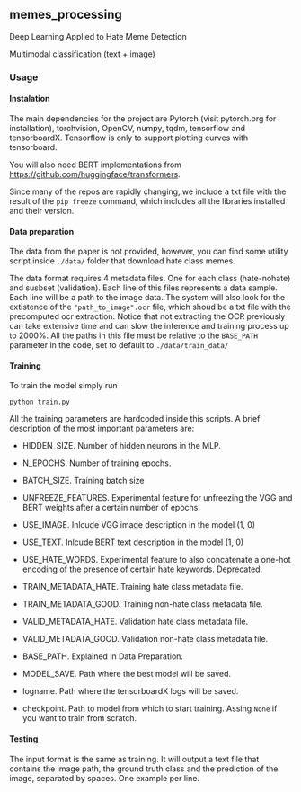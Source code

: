 ## memes_processing

Deep Learning Applied to Hate Meme Detection

Multimodal classification (text + image)

### Usage

#### Instalation
The main dependencies for the project are Pytorch (visit pytorch.org for installation), torchvision, OpenCV, numpy, tqdm, tensorflow and tensorboardX.
Tensorflow is only to support plotting curves with tensorboard.

You will also need BERT implementations from https://github.com/huggingface/transformers.

Since many of the repos are rapidly changing, we include a txt file with the result of the `pip freeze` command, which includes all the libraries installed and their version.

#### Data preparation

The data from the paper is not provided, however, you can find some utility script inside `./data/` folder that download hate class memes.

The data format requires 4 metadata files. One for each class (hate-nohate) and susbset (validation). Each line of this files represents a data sample. 
Each line will be a path to the image data. 
The system will also look for the extistence of the `"path_to_image".ocr` file, which shoud be a txt file with the precomputed ocr extraction.
Notice that not extracting the OCR previously can take extensive time and can slow the inference and training process up to 2000%.
All the paths in this file must be relative to the `BASE_PATH` parameter in the code, set to default to `./data/train_data/`

#### Training
To train the model simply run

```python train.py```

All the training parameters are hardcoded inside this scripts.
A brief description of the most important parameters are:

 - HIDDEN_SIZE. Number of hidden neurons in the MLP. 
 - N_EPOCHS. Number of training epochs.
 - BATCH_SIZE. Training batch size

- UNFREEZE_FEATURES. Experimental feature for unfreezing the VGG and BERT weights after a certain number of epochs.

- USE_IMAGE. Inlcude VGG image description in the model (1, 0)
- USE_TEXT. Inlcude BERT text description in the model (1, 0)
- USE_HATE_WORDS. Experimental feature to also concatenate a one-hot encoding of the presence of certain hate keywords. Deprecated.

- TRAIN_METADATA_HATE. Training hate class metadata file.
- TRAIN_METADATA_GOOD. Training non-hate class metadata file.
- VALID_METADATA_HATE. Validation hate class metadata file.
- VALID_METADATA_GOOD. Validation non-hate class metadata file.
- BASE_PATH. Explained in Data Preparation.

- MODEL_SAVE. Path where the best model will be saved.

- logname. Path where the tensorboardX logs will be saved.

- checkpoint. Path to model from which to start training. Assing `None` if you want to train from scratch.


#### Testing
The input format is the same as training. It will output a text file that contains the image path, the ground truth class and the prediction of the image, separated by spaces. 
One example per line. 

